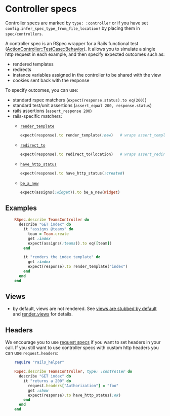# Controller specs

Controller specs are marked by `type: :controller` or if you have set
`config.infer_spec_type_from_file_location!` by placing them in `spec/controllers`.

A controller spec is an RSpec wrapper for a Rails functional test
([ActionController::TestCase::Behavior](https://github.com/rails/rails/blob/main/actionpack/lib/action_controller/test_case.rb)).
It allows you to simulate a single http request in each example, and then
specify expected outcomes such as:

* rendered templates
* redirects
* instance variables assigned in the controller to be shared with the view
* cookies sent back with the response

To specify outcomes, you can use:

- standard rspec matchers (`expect(response.status).to eq(200)`)
- standard test/unit assertions (`assert_equal 200, response.status`)
- rails assertions (`assert_response 200`)
- rails-specific matchers:
  - [`render_template`](./matchers/render-template-matcher)

    ```ruby
    expect(response).to render_template(:new)   # wraps assert_template
    ```
  - [`redirect_to`](./matchers/redirect-to-matcher)

    ```ruby
    expect(response).to redirect_to(location)   # wraps assert_redirected_to
    ```
  - [`have_http_status`](./matchers/have-http-status-matcher)

    ```ruby
    expect(response).to have_http_status(:created)
    ```
  - [`be_a_new`](./matchers/new-record-matcher)

    ```ruby
    expect(assigns(:widget)).to be_a_new(Widget)
    ```

## Examples

```ruby
    RSpec.describe TeamsController do
      describe "GET index" do
        it "assigns @teams" do
          team = Team.create
          get :index
          expect(assigns(:teams)).to eq([team])
        end

        it "renders the index template" do
          get :index
          expect(response).to render_template("index")
        end
      end
    end
```

## Views

* by default, views are not rendered. See
  [views are stubbed by default](./controller-specs/isolation-from-views) and
  [render_views](./controller-specs/render-views) for details.

## Headers

We encourage you to use [request specs](./request-specs/request-spec) if you want to set headers in your call. If you still want to use controller specs with custom http headers you can use `request.headers`:

```ruby
    require "rails_helper"

    RSpec.describe TeamsController, type: :controller do
      describe "GET index" do
        it "returns a 200" do
          request.headers["Authorization"] = "foo"
          get :show
          expect(response).to have_http_status(:ok)
        end
      end
    end
```
